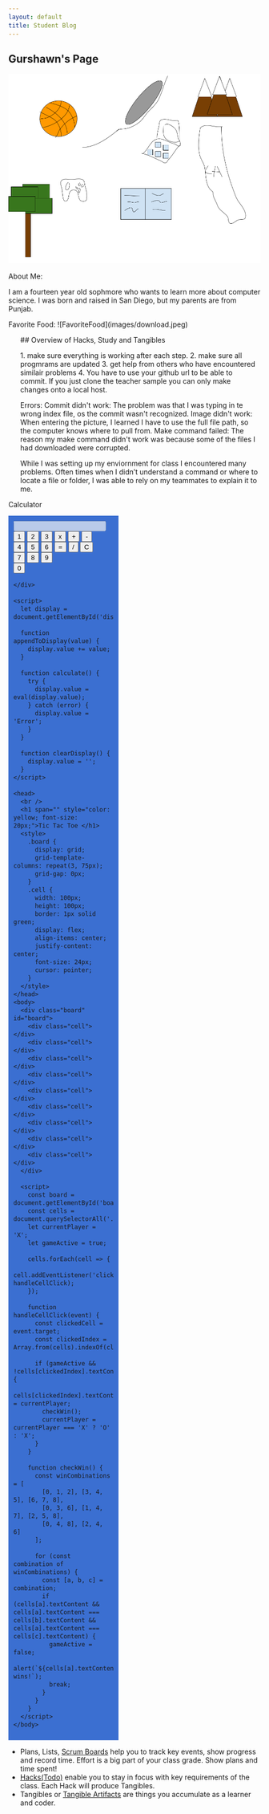 ```yaml
---
layout: default
title: Student Blog
---
```


## Gurshawn's Page
![AboutMe](images/CSPAboutME.png)
<head>About Me:</head>
<p>I am a fourteen year old sophmore who wants to learn more about computer science. I was born and raised in San Diego, but my parents are from Punjab.</p>
<head>Favorite Food:</head>
![FavoriteFood](images/download.jpeg)
<ul>
## Overview of Hacks, Study and Tangibles
<p>1. make sure everything is working after each step.
   2. make sure all progmrams are updated
   3. get help from others who have encountered similair problems
   4. You have to use your github url to be able to commit. If you just clone the teacher sample you can only make changes onto  a local host. 
</p>
<p>
  Errors:
  Commit didn't work: The problem was that I was typing in te wrong index file, os the commit wasn't recognized.  
  Image didn't work: When entering the picture, I learned I have to use the full file path, so the computer knows where to pull from. 
  Make command failed: The reason my make command didn't work was because some of the files I had downloaded were corrupted.
</p>
<p>While I was setting up my enviornment for class I encountered many problems. Often times when I didn’t understand a command or where to locate a file or folder, I was able to rely on my teammates to explain it to me.</p>
</ul>

<p>Calculator</p>
<div id="calculator">
    <div style="max-width: 200px; background-color: #3b6fd1; padding: 10px; max-hieght: 1000px;">
      <input type="text" id="display" disabled="" />
      <br />
      <button onclick="appendToDisplay('1')">1</button>
      <button onclick="appendToDisplay('2')">2</button>
      <button onclick="appendToDisplay('3')">3</button>
      <button onclick="appendToDisplay('*')">x</button>
      <button onclick="appendToDisplay('+')">+</button>
      <button onclick="appendToDisplay('-')">-</button>
      <br />
      <button onclick="appendToDisplay('4')">4</button>
      <button onclick="appendToDisplay('5')">5</button>
      <button onclick="appendToDisplay('6')">6</button>
      <button onclick="calculate()">=</button>
      <button onclick="appendToDisplay('/')">/</button>
      <button onclick="clearDisplay()">C</button>
      <br />
      <button onclick="appendToDisplay('7')">7</button>
      <button onclick="appendToDisplay('8')">8</button>
      <button onclick="appendToDisplay('9')">9</button>
      <br />
      <button onclick="appendToDisplay('0')">0</button>
    
    </div>
    
    <script>
      let display = document.getElementById('display');
    
      function appendToDisplay(value) {
        display.value += value;
      }
    
      function calculate() {
        try {
          display.value = eval(display.value);
        } catch (error) {
          display.value = 'Error';
        }
      }
    
      function clearDisplay() {
        display.value = '';
      }
    </script>
    
    <head>
      <br />
      <h1 span="" style="color: yellow; font-size: 20px;">Tic Tac Toe </h1>
      <style>
        .board {
          display: grid;
          grid-template-columns: repeat(3, 75px);
          grid-gap: 0px;
        }
        .cell {
          width: 100px;
          height: 100px;
          border: 1px solid green;
          display: flex;
          align-items: center;
          justify-content: center;
          font-size: 24px;
          cursor: pointer;
        }
      </style>
    </head>
    <body>
      <div class="board" id="board">
        <div class="cell"></div>
        <div class="cell"></div>
        <div class="cell"></div>
        <div class="cell"></div>
        <div class="cell"></div>
        <div class="cell"></div>
        <div class="cell"></div>
        <div class="cell"></div>
        <div class="cell"></div>
      </div>
    
      <script>
        const board = document.getElementById('board');
        const cells = document.querySelectorAll('.cell');
        let currentPlayer = 'X';
        let gameActive = true;
    
        cells.forEach(cell => {
          cell.addEventListener('click', handleCellClick);
        });
    
        function handleCellClick(event) {
          const clickedCell = event.target;
          const clickedIndex = Array.from(cells).indexOf(clickedCell);
    
          if (gameActive && !cells[clickedIndex].textContent) {
            cells[clickedIndex].textContent = currentPlayer;
            checkWin();
            currentPlayer = currentPlayer === 'X' ? 'O' : 'X';
          }
        }
    
        function checkWin() {
          const winCombinations = [
            [0, 1, 2], [3, 4, 5], [6, 7, 8], 
            [0, 3, 6], [1, 4, 7], [2, 5, 8],
            [0, 4, 8], [2, 4, 6]           
          ];
    
          for (const combination of winCombinations) {
            const [a, b, c] = combination;
            if (cells[a].textContent && cells[a].textContent === cells[b].textContent && cells[a].textContent === cells[c].textContent) {
              gameActive = false;
              alert(`${cells[a].textContent} wins!`);
              break;
            }
          }
        }
      </script>
    </body>


  </div>

- Plans, Lists, [Scrum Boards](https://clickup.com/blog/scrum-board/) help you to track key events, show progress and record time.  Effort is a big part of your class grade.  Show plans and time spent!
- [Hacks(Todo)](https://levelup.gitconnected.com/six-ultimate-daily-hacks-for-every-programmer-60f5f10feae) enable you to stay in focus with key requirements of the class.  Each Hack will produce Tangibles.
- Tangibles or [Tangible Artifacts](https://en.wikipedia.org/wiki/Artifact_(software_development)) are things you accumulate as a learner and coder. 
